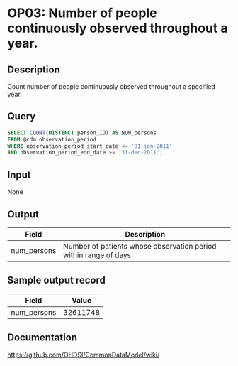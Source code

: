 <!---
Group:observation period
Name:OP03 Number of people continuously observed throughout a year.
Author:Patrick Ryan
CDM Version: 5.0
-->

# OP03: Number of people continuously observed throughout a year.

## Description
Count number of people continuously observed throughout a specified year.

## Query
```sql
SELECT COUNT(DISTINCT person_ID) AS NUM_persons
FROM @cdm.observation_period
WHERE observation_period_start_date <= '01-jan-2011'
AND observation_period_end_date >= '31-dec-2011';
```

## Input

None

## Output

|  Field |  Description |
| --- | --- |
| num_persons |  Number of patients whose observation period within range of days |

## Sample output record

|  Field |  Value |
| --- | --- |
| num_persons |  32611748 |



## Documentation
https://github.com/OHDSI/CommonDataModel/wiki/
